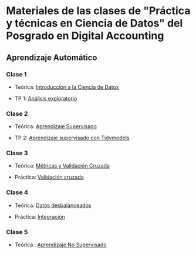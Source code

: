 # Materiales de las clases de "Práctica y técnicas en Ciencia de Datos" del Posgrado en Digital Accounting

## Aprendizaje Automático

### Clase 1

- Teórica: [Introducción a la Ciencia de Datos](https://pamelapairo.github.io/clases_pda/ML/intro.html#/title-slide)

- TP 1: [Análisis exploratorio](https://pamelapairo.github.io/clases_pda/ML/01_tp.html)

### Clase 2

- Teórica: [Aprendizaje Supervisado](https://pamelapairo.github.io/clases_pda/ML/02_supervisado.html)

- TP 2: [Aprendizaje supervisado con Tidymodels](https://pamelapairo.github.io/clases_pda/ML/02_tp_supervisado.html)

### Clase 3

- Teórica: [Métricas y Validación Cruzada](https://pamelapairo.github.io/clases_pda/ML/03_metricas_crossval.html)

- Práctica: [Validación cruzada](https://pamelapairo.github.io/clases_pda/ML/03_tp_metricas_crossval.html)

### Clase 4

- Teórica: [Datos desbalanceados](https://pamelapairo.github.io/clases_pda/ML/04_datos_desbalanceados.html)

- Práctica: [Integración](https://pamelapairo.github.io/clases_pda/ML/04_tp_datos_desbalanceados.html)

### Clase 5

- Teórica : [Aprendizaje No Supervisado](https://pamelapairo.github.io/clases_pda/ML/05_aprendizaje_no_supervisado.html)
